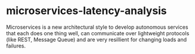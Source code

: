 # microservices-latency-analysis


Microservices is a new architectural style to develop autonomous services that each does one thing well, can communicate over lightweight protocols (like REST, Message Queue) and are very resillient for changing loads and failures. 
